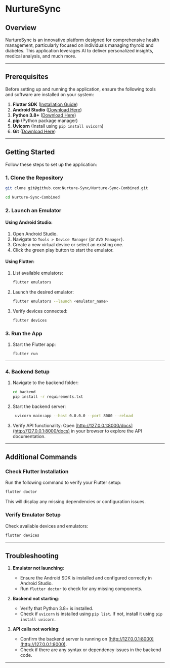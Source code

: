 # NurtureSync

## Overview

NurtureSync is an innovative platform designed for comprehensive health management, particularly focused on individuals managing thyroid and diabetes. This application leverages AI to deliver personalized insights, medical analysis, and much more.

---

## Prerequisites

Before setting up and running the application, ensure the following tools and software are installed on your system:

1. **Flutter SDK** ([Installation Guide](https://flutter.dev/docs/get-started/install))
2. **Android Studio** ([Download Here](https://developer.android.com/studio))
3. **Python 3.8+** ([Download Here](https://www.python.org/downloads/))
4. **pip** (Python package manager)
5. **Uvicorn** (Install using `pip install uvicorn`)
6. **Git** ([Download Here](https://git-scm.com/downloads))

---

## Getting Started

Follow these steps to set up the application:

### 1. Clone the Repository

```bash
git clone git@github.com:Nurture-Sync/Nurture-Sync-Combined.git

cd Nurture-Sync-Combined

```

### 2. Launch an Emulator

#### Using Android Studio:

1. Open Android Studio.
2. Navigate to `Tools > Device Manager` (or `AVD Manager`).
3. Create a new virtual device or select an existing one.
4. Click the green play button to start the emulator.

#### Using Flutter:

1. List available emulators:
   ```bash
   flutter emulators
   ```
2. Launch the desired emulator:
   ```bash
   flutter emulators --launch <emulator_name>
   ```
3. Verify devices connected:
   ```bash
   flutter devices
   ```

### 3. Run the App

1. Start the Flutter app:
   ```bash
   flutter run
   ```

---

### 4. Backend Setup

1. Navigate to the backend folder:
   ```bash
   cd backend
   pip install -r requirements.txt
   ```
2. Start the backend server:
   ```bash
    uvicorn main:app --host 0.0.0.0 --port 8000 --reload
   ```
3. Verify API functionality:
   Open [http://127.0.0.1:8000/docs](http://127.0.0.1:8000/docs) in your browser to explore the API documentation.

---

## Additional Commands

### Check Flutter Installation

Run the following command to verify your Flutter setup:

```bash
flutter doctor
```

This will display any missing dependencies or configuration issues.

### Verify Emulator Setup

Check available devices and emulators:

```bash
flutter devices
```

---

## Troubleshooting

1. **Emulator not launching**:

   - Ensure the Android SDK is installed and configured correctly in Android Studio.
   - Run `flutter doctor` to check for any missing components.

2. **Backend not starting**:

   - Verify that Python 3.8+ is installed.
   - Check if `uvicorn` is installed using `pip list`. If not, install it using `pip install uvicorn`.

3. **API calls not working**:

   - Confirm the backend server is running on [http://127.0.0.1:8000](http://127.0.0.1:8000).
   - Check if there are any syntax or dependency issues in the backend code.

---


